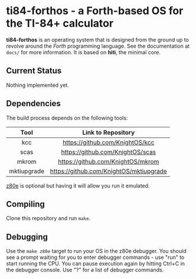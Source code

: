 # ti84-forthos - a Forth-based OS for the TI-84+ calculator
**ti84-forthos** is an operating system that is designed from the
ground up to revolve around the *Forth* programming language.  See the
documentation at `docs/` for more information.  It is based on
**hiti**, the minimal core.

## Current Status
Nothing implemented yet.

## Dependencies
The build process depends on the following tools:

| Tool        | Link to Repository                      |
| :---:       | :---:                                   |
| kcc         | https://github.com/KnightOS/kcc         |
| scas        | https://github.com/KnightOS/scas        |
| mkrom       | https://github.com/KnightOS/mkrom       |
| mktiupgrade | https://github.com/KnightOS/mktiupgrade |

[z80e](https://github.com/KnightOS/z80e) is optional but having it
will allow you run it emulated.

## Compiling
Clone this repository and run `make`.

## Debugging
Use the `make z80e` target to run your OS in the z80e debugger.  You
should see a prompt waiting for you to enter debugger commands - use
"run" to start running the CPU.  You can pause execution again by
hitting Ctrl+C in the debugger console.  Use "?" for a list of
debugger commands.
